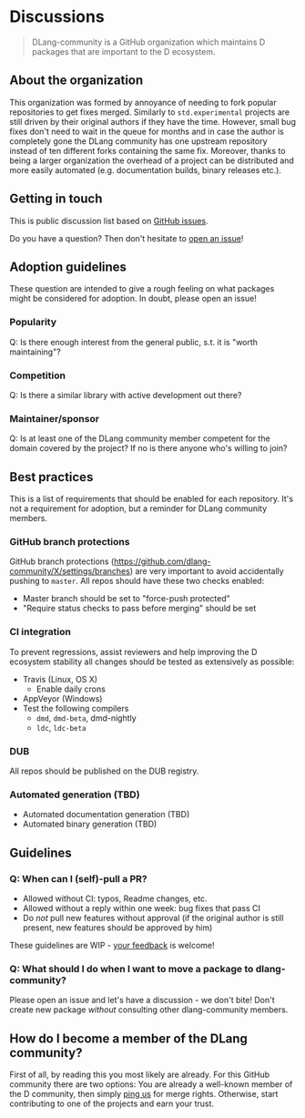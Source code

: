 # Discussions

> DLang-community is a GitHub organization which maintains D packages that are
important to the D ecosystem.

About the organization
----------------------

This organization was formed by annoyance of needing to fork popular repositories to get fixes merged.
Similarly to `std.experimental` projects are still driven by their original authors if they have the time.
However, small bug fixes don't need to wait in the queue for months and in case the author is completely gone
the DLang community has one upstream repository instead of ten different forks containing the same fix.
Moreover, thanks to being a larger organization the overhead of a project can be
distributed and more easily automated (e.g. documentation builds, binary releases etc.).

Getting in touch
----------------

This is public discussion list based on [GitHub issues](https://github.com/dlang-community/discussions/issues).

Do you have a question?
Then don't hesitate to [open an issue](https://github.com/dlang-community/discussions/issues/new)!

Adoption guidelines
-------------------

These question are intended to give a rough feeling on what packages might be considered for adoption.
In doubt, please open an issue!

### Popularity

Q: Is there enough interest from the general public, s.t. it is "worth maintaining"?

### Competition

Q: Is there a similar library with active development out there?

### Maintainer/sponsor

Q: Is at least one of the DLang community member competent for the domain covered by the project?
   If no is there anyone who's willing to join?

Best practices
--------------

This is a list of requirements that should be enabled for each repository.
It's not a requirement for adoption, but a reminder for DLang community members.

### GitHub branch protections

GitHub branch protections (https://github.com/dlang-community/X/settings/branches)
are very important to avoid accidentally pushing to `master`. All repos should have
these two checks enabled:
- Master branch should be set to "force-push protected"
- "Require status checks to pass before merging" should be set

### CI integration

To prevent regressions, assist reviewers and help improving the D ecosystem stability
all changes should be tested as extensively as possible:

- Travis (Linux, OS X)
  - Enable daily crons
- AppVeyor (Windows)
- Test the following compilers
  - `dmd`, `dmd-beta`, dmd-nightly
  - `ldc`, `ldc-beta`

### DUB

All repos should be published on the DUB registry.

### Automated generation (TBD)

- Automated documentation generation (TBD)
- Automated binary generation (TBD)

Guidelines
----------

### Q: When can I (self)-pull a PR?

- Allowed without CI: typos, Readme changes, etc.
- Allowed without a reply within one week: bug fixes that pass CI
- Do _not_ pull new features without approval (if the original author is still present, new features should be approved by him)


These guidelines are WIP - [your feedback](https://github.com/dlang-community/discussions/issues) is welcome!

### Q: What should I do when I want to move a package to dlang-community?

Please open an issue and let's have a discussion - we don't bite!
Don't create new package _without_ consulting other dlang-community members.


How do I become a member of the DLang community?
------------------------------------------------

First of all, by reading this you most likely are already.
For this GitHub community there are two options:
You are already a well-known member of the D community, then simply [ping us](https://github.com/dlang-community/discussions/issues/new) for merge rights.
Otherwise, start contributing to one of the projects and earn your trust.
